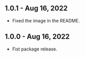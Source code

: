 ## 1.0.1 - Aug 16, 2022

- Fixed the image in the README.

## 1.0.0 - Aug 16, 2022

- Fist package release.

